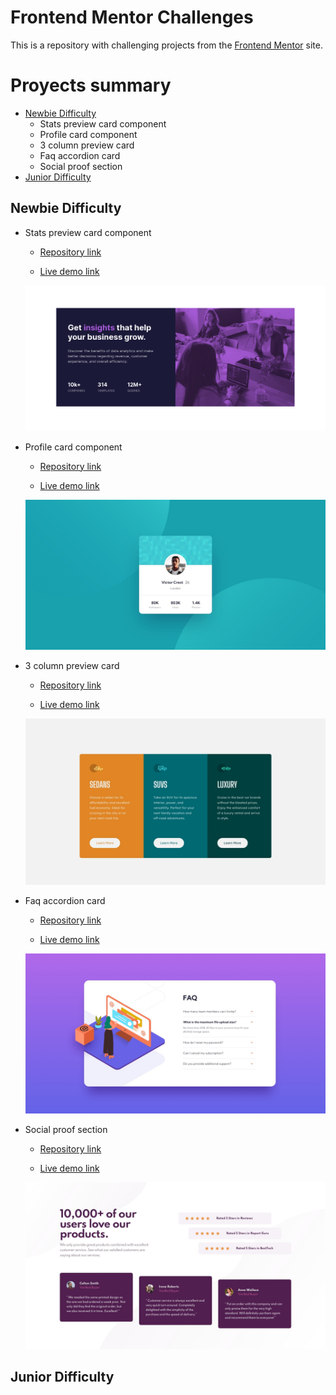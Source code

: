 # Frontend Mentor Challenges

This is a repository with challenging projects from the [Frontend Mentor](https://www.frontendmentor.io/challenges) site.

# Proyects summary

- [Newbie Difficulty](#newbie-difficulty)
  - Stats preview card component
  - Profile card component
  - 3 column preview card
  - Faq accordion card
  - Social proof section
- [Junior Difficulty](#junior-difficulty)

## Newbie Difficulty

- Stats preview card component

  - [Repository link](https://github.com/ezequielcinalli/frontendmentor-challenges/tree/main/stats-preview-card-component-main)

  - [Live demo link](https://ezequielcinalli.github.io/frontendmentor-challenges/stats-preview-card-component-main/)

  ![Stats preview card component solution](stats-preview-card-component-main/screenshot-desktop.png)

- Profile card component

  - [Repository link](https://github.com/ezequielcinalli/frontendmentor-challenges/tree/main/profile-card-component-main)

  - [Live demo link](https://ezequielcinalli.github.io/frontendmentor-challenges/profile-card-component-main/)

  ![Profile card component solution](profile-card-component-main/design/desktop-design.jpg)

- 3 column preview card

  - [Repository link](https://github.com/ezequielcinalli/frontendmentor-challenges/tree/main/3-column-preview-card-component-main)

  - [Live demo link](https://ezequielcinalli.github.io/frontendmentor-challenges/3-column-preview-card-component-main)

  ![3 column preview card component solution](3-column-preview-card-component-main/design/desktop-design.jpg)

- Faq accordion card

  - [Repository link](https://github.com/ezequielcinalli/frontendmentor-challenges/tree/main/faq-accordion-card-main)

  - [Live demo link](https://ezequielcinalli.github.io/frontendmentor-challenges/faq-accordion-card-main)

  ![Faq accordion card solution](faq-accordion-card-main/design/desktop-design.jpg)

- Social proof section

  - [Repository link](https://github.com/ezequielcinalli/frontendmentor-challenges/tree/main/social-proof-section-master)

  - [Live demo link](https://ezequielcinalli.github.io/frontendmentor-challenges/social-proof-section-master)

  ![Social proof section solution](social-proof-section-master/design/desktop-design.jpg)

## Junior Difficulty